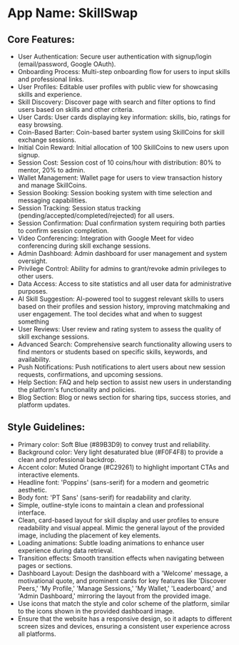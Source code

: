 # **App Name**: SkillSwap

## Core Features:

- User Authentication: Secure user authentication with signup/login (email/password, Google OAuth).
- Onboarding Process: Multi-step onboarding flow for users to input skills and professional links.
- User Profiles: Editable user profiles with public view for showcasing skills and experience.
- Skill Discovery: Discover page with search and filter options to find users based on skills and other criteria.
- User Cards: User cards displaying key information: skills, bio, ratings for easy browsing.
- Coin-Based Barter: Coin-based barter system using SkillCoins for skill exchange sessions.
- Initial Coin Reward: Initial allocation of 100 SkillCoins to new users upon signup.
- Session Cost: Session cost of 10 coins/hour with distribution: 80% to mentor, 20% to admin.
- Wallet Management: Wallet page for users to view transaction history and manage SkillCoins.
- Session Booking: Session booking system with time selection and messaging capabilities.
- Session Tracking: Session status tracking (pending/accepted/completed/rejected) for all users.
- Session Confirmation: Dual confirmation system requiring both parties to confirm session completion.
- Video Conferencing: Integration with Google Meet for video conferencing during skill exchange sessions.
- Admin Dashboard: Admin dashboard for user management and system oversight.
- Privilege Control: Ability for admins to grant/revoke admin privileges to other users.
- Data Access: Access to site statistics and all user data for administrative purposes.
- AI Skill Suggestion: AI-powered tool to suggest relevant skills to users based on their profiles and session history, improving matchmaking and user engagement. The tool decides what and when to suggest something
- User Reviews: User review and rating system to assess the quality of skill exchange sessions.
- Advanced Search: Comprehensive search functionality allowing users to find mentors or students based on specific skills, keywords, and availability.
- Push Notifications: Push notifications to alert users about new session requests, confirmations, and upcoming sessions.
- Help Section: FAQ and help section to assist new users in understanding the platform's functionality and policies.
- Blog Section: Blog or news section for sharing tips, success stories, and platform updates.

## Style Guidelines:

- Primary color: Soft Blue (#89B3D9) to convey trust and reliability.
- Background color: Very light desaturated blue (#F0F4F8) to provide a clean and professional backdrop.
- Accent color: Muted Orange (#C29261) to highlight important CTAs and interactive elements.
- Headline font: 'Poppins' (sans-serif) for a modern and geometric aesthetic.
- Body font: 'PT Sans' (sans-serif) for readability and clarity.
- Simple, outline-style icons to maintain a clean and professional interface.
- Clean, card-based layout for skill display and user profiles to ensure readability and visual appeal. Mimic the general layout of the provided image, including the placement of key elements.
- Loading animations: Subtle loading animations to enhance user experience during data retrieval.
- Transition effects: Smooth transition effects when navigating between pages or sections.
- Dashboard Layout: Design the dashboard with a 'Welcome' message, a motivational quote, and prominent cards for key features like 'Discover Peers,' 'My Profile,' 'Manage Sessions,' 'My Wallet,' 'Leaderboard,' and 'Admin Dashboard,' mirroring the layout from the provided image.
- Use icons that match the style and color scheme of the platform, similar to the icons shown in the provided dashboard image.
- Ensure that the website has a responsive design, so it adapts to different screen sizes and devices, ensuring a consistent user experience across all platforms.